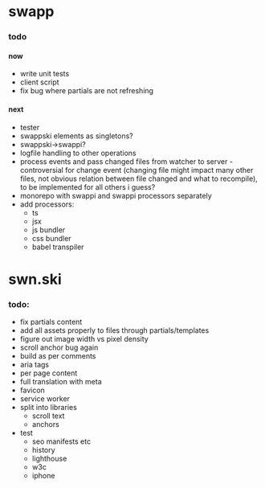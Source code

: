# swapp

### todo

#### now

- write unit tests
- client script
- fix bug where partials are not refreshing

#### next

- tester
- swappski elements as singletons?
- swappski->swappi?
- logfile handling to other operations
- process events and pass changed files from watcher to server - controversial for change event (changing file might impact many other files, not obvious relation between file changed and what to recompile), to be implemented for all others i guess?
- monorepo with swappi and swappi processors separately
- add processors:
  - ts
  - jsx
  - js bundler
  - css bundler
  - babel transpiler

# swn.ski

### todo:

- fix partials content
- add all assets properly to files through partials/templates
- figure out image width vs pixel density
- scroll anchor bug again
- build as per comments
- aria tags
- per page content
- full translation with meta
- favicon
- service worker
- split into libraries
  - scroll text
  - anchors
- test
  - seo manifests etc
  - history
  - lighthouse
  - w3c
  - iphone
